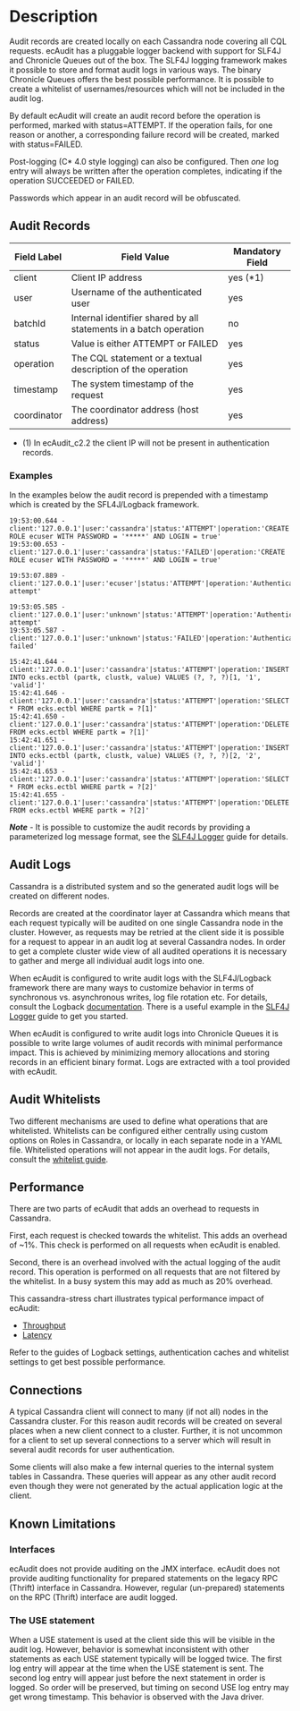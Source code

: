 # Description

Audit records are created locally on each Cassandra node covering all CQL requests.
ecAudit has a pluggable logger backend with support for SLF4J and Chronicle Queues out of the box.
The SLF4J logging framework makes it possible to store and format audit logs in various ways.
The binary Chronicle Queues offers the best possible performance.
It is possible to create a whitelist of usernames/resources which will not be included in the audit log.

By default ecAudit will create an audit record before the operation is performed, marked with status=ATTEMPT.
If the operation fails, for one reason or another, a corresponding failure record will be created, marked with status=FAILED.

Post-logging (C* 4.0 style logging) can also be configured. Then *one* log entry will always be written after the operation
completes, indicating if the operation SUCCEEDED or FAILED.

Passwords which appear in an audit record will be obfuscated.


## Audit Records

| Field Label | Field Value                                                       | Mandatory Field |
| ----------- | ----------------------------------------------------------------- | --------------- |
| client      | Client IP address                                                 | yes (*1)        |
| user        | Username of the authenticated user                                | yes             |
| batchId     | Internal identifier shared by all statements in a batch operation | no              |
| status      | Value is either ATTEMPT or FAILED                                 | yes             |
| operation   | The CQL statement or a textual description of the operation       | yes             |
| timestamp   | The system timestamp of the request                               | yes             |
| coordinator | The coordinator address (host address)                            | yes             |

* (1) In ecAudit_c2.2 the client IP will not be present in authentication records.

### Examples

In the examples below the audit record is prepended with a timestamp which is created by the SFL4J/Logback framework.

```
19:53:00.644 - client:'127.0.0.1'|user:'cassandra'|status:'ATTEMPT'|operation:'CREATE ROLE ecuser WITH PASSWORD = '*****' AND LOGIN = true'
19:53:00.653 - client:'127.0.0.1'|user:'cassandra'|status:'FAILED'|operation:'CREATE ROLE ecuser WITH PASSWORD = '*****' AND LOGIN = true'
```

```
19:53:07.889 - client:'127.0.0.1'|user:'ecuser'|status:'ATTEMPT'|operation:'Authentication attempt'
```

```
19:53:05.585 - client:'127.0.0.1'|user:'unknown'|status:'ATTEMPT'|operation:'Authentication attempt'
19:53:05.587 - client:'127.0.0.1'|user:'unknown'|status:'FAILED'|operation:'Authentication failed'
```

```
15:42:41.644 - client:'127.0.0.1'|user:'cassandra'|status:'ATTEMPT'|operation:'INSERT INTO ecks.ectbl (partk, clustk, value) VALUES (?, ?, ?)[1, '1', 'valid']'
15:42:41.646 - client:'127.0.0.1'|user:'cassandra'|status:'ATTEMPT'|operation:'SELECT * FROM ecks.ectbl WHERE partk = ?[1]'
15:42:41.650 - client:'127.0.0.1'|user:'cassandra'|status:'ATTEMPT'|operation:'DELETE FROM ecks.ectbl WHERE partk = ?[1]'
15:42:41.651 - client:'127.0.0.1'|user:'cassandra'|status:'ATTEMPT'|operation:'INSERT INTO ecks.ectbl (partk, clustk, value) VALUES (?, ?, ?)[2, '2', 'valid']'
15:42:41.653 - client:'127.0.0.1'|user:'cassandra'|status:'ATTEMPT'|operation:'SELECT * FROM ecks.ectbl WHERE partk = ?[2]'
15:42:41.655 - client:'127.0.0.1'|user:'cassandra'|status:'ATTEMPT'|operation:'DELETE FROM ecks.ectbl WHERE partk = ?[2]'
```

***Note*** - It is possible to customize the audit records by providing a parameterized log message format, see the [SLF4J Logger](slf4j_logger.md) guide for details.

## Audit Logs

Cassandra is a distributed system and so the generated audit logs will be created on different nodes.

Records are created at the coordinator layer at Cassandra
which means that each request typically will be audited on one single Cassandra node in the cluster.
However, as requests may be retried at the client side it is possible for a request to appear in an audit log at several Cassandra nodes.
In order to get a complete cluster wide view of all audited operations
it is necessary to gather and merge all individual audit logs into one.

When ecAudit is configured to write audit logs with the SLF4J/Logback framework
there are many ways to customize behavior in terms of synchronous vs. asynchronous writes, log file rotation etc.
For details, consult the Logback [documentation](https://logback.qos.ch/).
There is a useful example in the [SLF4J Logger](slf4j_logger.md) guide to get you started.

When ecAudit is configured to write audit logs into Chronicle Queues
it is possible to write large volumes of audit records with minimal performance impact.
This is achieved by minimizing memory allocations and storing records in an efficient binary format.
Logs are extracted with a tool provided with ecAudit.


## Audit Whitelists

Two different mechanisms are used to define what operations that are whitelisted.
Whitelists can be configured either centrally using custom options on Roles in Cassandra,
or locally in each separate node in a YAML file.
Whitelisted operations will not appear in the audit logs.
For details, consult the [whitelist guide](setup.md#audit-whitelists).


## Performance

There are two parts of ecAudit that adds an overhead to requests in Cassandra.

First, each request is checked towards the whitelist.
This adds an overhead of ~1%.
This check is performed on all requests when ecAudit is enabled.

Second, there is an overhead involved with the actual logging of the audit record.
This operation is performed on all requests that are not filtered by the whitelist.
In a busy system this may add as much as 20% overhead.

This cassandra-stress chart illustrates typical performance impact of ecAudit:

* [Throughput](https://rawgit.com/Ericsson/ecaudit/release/c3.0.11/doc/ecaudit-performance.html)
* [Latency](https://rawgit.com/Ericsson/ecaudit/release/c3.0.11/doc/ecaudit-performance.html?metric=mean)

Refer to the guides of Logback settings, authentication caches and whitelist settings to get best possible performance.


## Connections

A typical Cassandra client will connect to many (if not all) nodes in the Cassandra cluster.
For this reason audit records will be created on several places when a new client connect to a cluster.
Further, it is not uncommon for a client to set up several connections to a server which will result in several audit records for user authentication.

Some clients will also make a few internal queries to the internal system tables in Cassandra.
These queries will appear as any other audit record even though they were not generated by the actual application logic at the client.


## Known Limitations


### Interfaces

ecAudit does not provide auditing on the JMX interface.
ecAudit does not provide auditing functionality for prepared statements on the legacy RPC (Thrift) interface in Cassandra.
However, regular (un-prepared) statements on the RPC (Thrift) interface are audit logged.


### The USE statement

When a USE statement is used at the client side this will be visible in the audit log.
However, behavior is somewhat inconsistent with other statements as each USE statement typically will be logged twice.
The first log entry will appear at the time when the USE statement is sent.
The second log entry will appear just before the next statement in order is logged.
So order will be preserved, but timing on second USE log entry may get wrong timestamp.
This behavior is observed with the Java driver.
